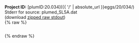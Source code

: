 **Project ID:** [plumID:20.034]({{ '/' | absolute_url }}eggs/20/034/)  
Stderr for source:  plumed_SL5A.dat   
(download [zipped raw stdout](plumed_SL5A.dat.plumed.stdout.txt.zip))  
{% raw %}
<pre>
</pre>
{% endraw %}

